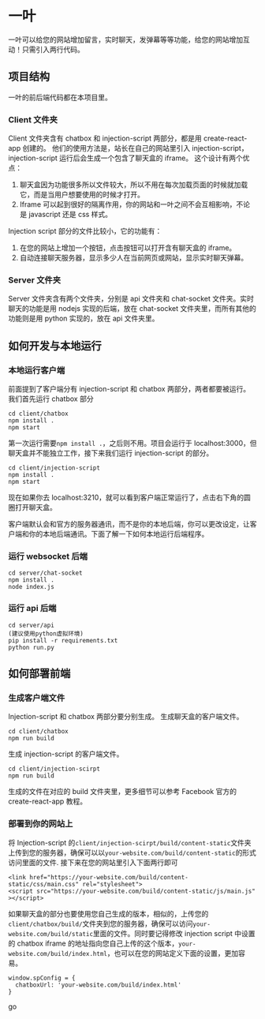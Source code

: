 # 一叶

一叶可以给您的网站增加留言，实时聊天，发弹幕等等功能，给您的网站增加互动！只需引入两行代码。

## 项目结构

一叶的前后端代码都在本项目里。

### Client 文件夹

Client 文件夹含有 chatbox 和 injection-script 两部分，都是用 create-react-app 创建的。
他们的使用方法是，站长在自己的网站里引入 injection-script，injection-script 运行后会生成一个包含了聊天盒的 iframe。
这个设计有两个优点：

1. 聊天盒因为功能很多所以文件较大，所以不用在每次加载页面的时候就加载它，而是当用户想要使用的时候才打开。
2. Iframe 可以起到很好的隔离作用，你的网站和一叶之间不会互相影响，不论是 javascript 还是 css 样式。

Injection script 部分的文件比较小，它的功能有：

1. 在您的网站上增加一个按钮，点击按钮可以打开含有聊天盒的 iframe。
2. 自动连接聊天服务器，显示多少人在当前网页或网站，显示实时聊天弹幕。

### Server 文件夹

Server 文件夹含有两个文件夹，分别是 api 文件夹和 chat-socket 文件夹。实时聊天的功能是用 nodejs 实现的后端，放在 chat-socket 文件夹里，而所有其他的功能则是用 python 实现的，放在 api 文件夹里。

## 如何开发与本地运行

### 本地运行客户端

前面提到了客户端分有 injection-script 和 chatbox 两部分，两者都要被运行。
我们首先运行 chatbox 部分

```
cd client/chatbox
npm install .
npm start
```

第一次运行需要`npm install .`，之后则不用。项目会运行于 localhost:3000，但聊天盒并不能独立工作，接下来我们运行 injection-script 的部分。

```
cd client/injection-script
npm install .
npm start
```

现在如果你去 localhost:3210，就可以看到客户端正常运行了，点击右下角的圆圈打开聊天盒。

客户端默认会和官方的服务器通讯，而不是你的本地后端，你可以更改设定，让客户端和你的本地后端通讯。下面了解一下如何本地运行后端程序。

### 运行 websocket 后端

```
cd server/chat-socket
npm install .
node index.js
```

### 运行 api 后端

```
cd server/api
(建议使用python虚拟环境)
pip install -r requirements.txt
python run.py
```

## 如何部署前端

### 生成客户端文件

Injection-script 和 chatbox 两部分要分别生成。
生成聊天盒的客户端文件。

```
cd client/chatbox
npm run build
```

生成 injection-script 的客户端文件。

```
cd client/injection-scirpt
npm run build
```

生成的文件在对应的 build 文件夹里，更多细节可以参考 Facebook 官方的 create-react-app 教程。

### 部署到你的网站上

将 Injection-script 的`client/injection-scirpt/build/content-static`文件夹上传到您的服务器，确保可以以`your-website.com/build/content-static`的形式访问里面的文件. 接下来在您的网站里引入下面两行即可

```
<link href="https://your-website.com/build/content-static/css/main.css" rel="stylesheet">
<script src="https://your-website.com/build/content-static/js/main.js" ></script>
```

如果聊天盒的部分也要使用您自己生成的版本，相似的，上传您的`client/chatbox/build/`文件夹到您的服务器，确保可以访问`your-website.com/build/static`里面的文件。同时要记得修改 injection script 中设置的 chatbox iframe 的地址指向您自己上传的这个版本，`your-website.com/build/index.html`，也可以在您的网站定义下面的设置，更加容易。

```
window.spConfig = {
  chatboxUrl: 'your-website.com/build/index.html'
}
```
go